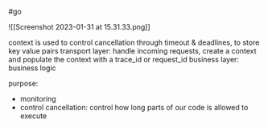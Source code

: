 #go 

![[Screenshot 2023-01-31 at 15.31.33.png]]

context is used to control cancellation through timeout & deadlines, to store key value pairs
transport layer: handle incoming requests, create a context and populate the context with a trace_id or request_id
business layer: business logic

purpose:
- monitoring
- control cancellation: control how long parts of our code is allowed to execute
 